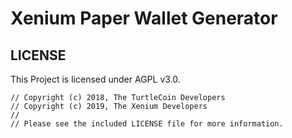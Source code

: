 # Xenium Paper Wallet Generator

## LICENSE

This Project is licensed under AGPL v3.0.

```x
// Copyright (c) 2018, The TurtleCoin Developers
// Copyright (c) 2019, The Xenium Developers
//
// Please see the included LICENSE file for more information.
```
